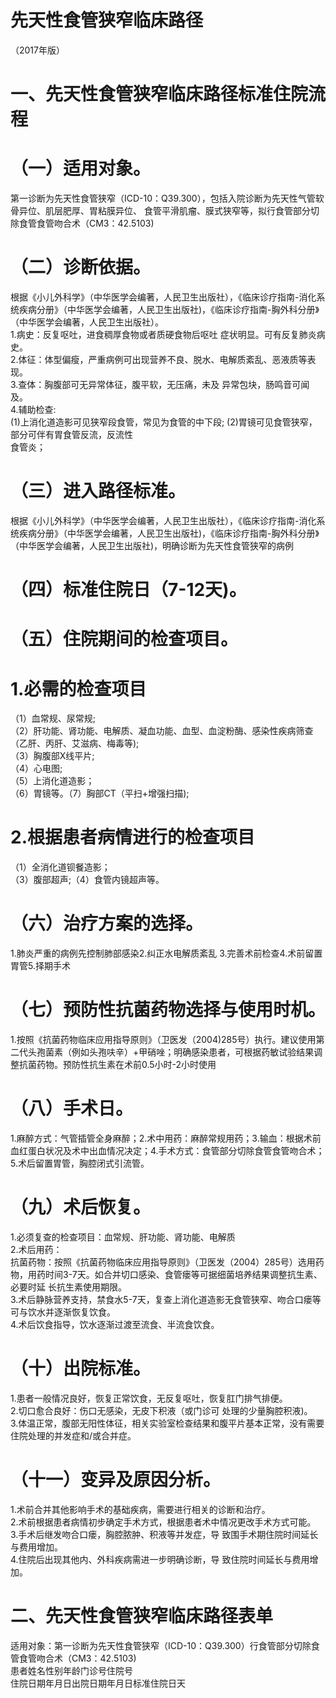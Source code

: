 # 先天性食管狭窄临床路径  
（2017年版）  
# 一、先天性食管狭窄临床路径标准住院流程  
# （一）适用对象。  
第一诊断为先天性食管狭窄（ICD-10：Q39.300），包括入院诊断为先天性气管软骨异位、肌层肥厚、胃粘膜异位、 食管平滑肌瘤、膜式狭窄等，拟行食管部分切除食管食管吻合术（CM3：42.5103)  
# （二）诊断依据。  
根据《小儿外科学》（中华医学会编著，人民卫生出版社），《临床诊疗指南-消化系统疾病分册》（中华医学会编著，人民卫生出版社)，《临床诊疗指南-胸外科分册》（中华医学会编著，人民卫生出版社）。  
1.病史：反复呕吐，进食稠厚食物或者质硬食物后呕吐 症状明显。可有反复肺炎病史。  
2.体征：体型偏瘦，严重病例可出现营养不良、脱水、电解质紊乱、恶液质等表现。  
3.查体：胸腹部可无异常体征，腹平软，无压痛，未及 异常包块，肠鸣音可闻及。  
4.辅助检查:  
(1)上消化道造影可见狭窄段食管，常见为食管的中下段; (2)胃镜可见食管狭窄，部分可伴有胃食管反流，反流性  
食管炎；  
# （三）进入路径标准。  
根据《小儿外科学》（中华医学会编著，人民卫生出版社），《临床诊疗指南-消化系统疾病分册》（中华医学会编著，人民卫生出版社)，《临床诊疗指南-胸外科分册》（中华医学会编著，人民卫生出版社)，明确诊断为先天性食管狭窄的病例  
# （四）标准住院日（7-12天)。  
# （五）住院期间的检查项目。  
# 1.必需的检查项目  
（1）血常规、尿常规;  
（2）肝功能、肾功能、电解质、凝血功能、血型、血淀粉酶、感染性疾病筛查（乙肝、丙肝、艾滋病、梅毒等);  
（3）胸腹部X线平片;  
（4）心电图;  
（5）上消化道造影；  
（6）胃镜等。（7）胸部CT（平扫+增强扫描);  
# 2.根据患者病情进行的检查项目  
（1）全消化道钡餐造影；  
（3）腹部超声;（4）食管内镜超声等。  
# （六）治疗方案的选择。  
1.肺炎严重的病例先控制肺部感染2.纠正水电解质紊乱 3.完善术前检查4.术前留置胃管5.择期手术  
# （七）预防性抗菌药物选择与使用时机。  
1.按照《抗菌药物临床应用指导原则》（卫医发（2004)285号）执行。建议使用第二代头孢菌素（例如头孢呋辛）$+$甲硝唑；明确感染患者，可根据药敏试验结果调整抗菌药物。预防性抗生素在术前0.5小时-2小时使用  
# （八）手术日。  
1.麻醉方式：气管插管全身麻醉；2.术中用药：麻醉常规用药；3.输血：根据术前血红蛋白状况及术中出血情况决定；4.手术方式：食管部分切除食管食管吻合术；5.术后留置胃管，胸腔闭式引流管。  
# （九）术后恢复。  
1.必须复查的检查项目：血常规、肝功能、肾功能、电解质  
2.术后用药：  
抗菌药物：按照《抗菌药物临床应用指导原则》（卫医发（2004）285号）选用药物，用药时间3-7天。如合并切口感染、食管瘘等可据细菌培养结果调整抗生素、必要时延 长抗生素使用期限。  
3.术后静脉营养支持，禁食水5-7天，复查上消化道造影无食管狭窄、吻合口瘘等可与饮水并逐渐恢复饮食。  
4.术后饮食指导，饮水逐渐过渡至流食、半流食饮食。  
# （十）出院标准。  
1.患者一般情况良好，恢复正常饮食，无反复呕吐，恢复肛门排气排便。  
2.切口愈合良好：伤口无感染，无皮下积液（或门诊可 处理的少量胸腔积液)。  
3.体温正常，腹部无阳性体征，相关实验室检查结果和腹平片基本正常，没有需要住院处理的并发症和/或合并症。  
# （十一）变异及原因分析。  
1.术前合并其他影响手术的基础疾病，需要进行相关的诊断和治疗。  
2.术前根据患者病情初步确定手术方式，根据患者术中情况更改手术方式可能。  
3.手术后继发吻合口瘘，胸腔脓肿、积液等并发症，导 致围手术期住院时间延长与费用增加。  
4.住院后出现其他内、外科疾病需进一步明确诊断，导 致住院时间延长与费用增加。  
# 二、先天性食管狭窄临床路径表单  
适用对象：第一诊断为先天性食管狭窄（ICD-10：Q39.300）行食管部分切除食管食管吻合术（CM3：42.5103)  
患者姓名性别年龄门诊号住院号  
住院日期年月日出院日期年月日标准住院日天  
